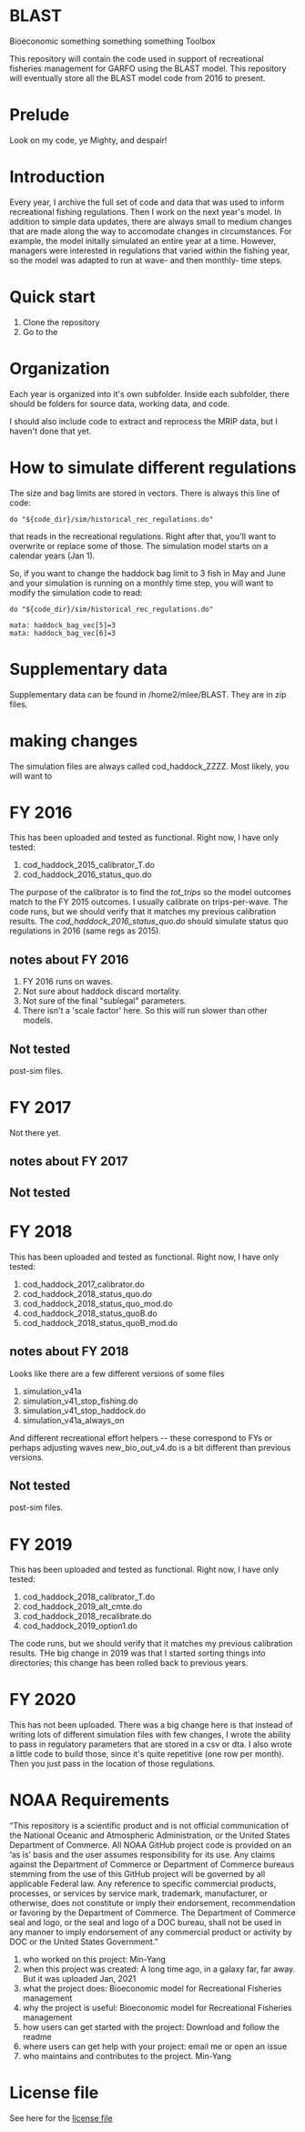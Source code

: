 # BLAST
Bioeconomic something something something Toolbox

This repository will contain the code used in support of recreational fisheries management for GARFO using the BLAST model. This repository will eventually store all the BLAST model code from 2016 to present.

# Prelude
Look on my code, ye Mighty, and despair!

# Introduction
Every year, I archive the full set of code and data that was used to inform recreational fishing regulations.  Then I work on the next year's model. In addition to simple data updates, there are always small to medium changes that are made along the way to accomodate changes in circumstances. For example, the model initally simulated an entire year at a time. However, managers were interested in regulations that varied within the fishing year, so the model was adapted to run at wave- and then monthly- time steps. 




# Quick start
1. Clone the repository
2. Go to the 

# Organization
Each year is organized into it's own subfolder.  Inside each subfolder, there should be folders for source data, working data, and code. 

I should also include code to extract and reprocess the MRIP data, but I haven't done that yet.

# How to simulate different regulations
The size and bag limits are stored in vectors.  There is always this line of code:
```
do "${code_dir}/sim/historical_rec_regulations.do"
```
that reads in the recreational regulations. Right after that, you'll want to overwrite or replace some of those.  The simulation model starts on a calendar years (Jan 1).  

So, if you want to change the haddock bag limit to 3 fish in  May and June and your simulation is running on a monthly time step, you will want to modify the simulation code to read:
```
do "${code_dir}/sim/historical_rec_regulations.do"

mata: haddock_bag_vec[5]=3
mata: haddock_bag_vec[6]=3

```



# Supplementary data
Supplementary data can be found in /home2/mlee/BLAST. They are in zip files.


# making changes
The simulation files are always called cod_haddock_ZZZZ.  Most likely, you will want to 


# FY 2016
This has been uploaded and tested as functional.  Right now, I have only tested:
1. cod_haddock_2015_calibrator_T.do
1. cod_haddock_2016_status_quo.do 

The purpose of the calibrator is to find the *tot_trips* so the model outcomes match to the FY 2015 outcomes. I usually calibrate on trips-per-wave.  The code runs, but we should verify that it matches my previous calibration results.  The *cod_haddock_2016_status_quo.do* should simulate status quo regulations in 2016 (same regs as 2015).

## notes about FY 2016
1.  FY 2016 runs on waves.
1.  Not sure about haddock discard mortality.
1.  Not sure of the final "sublegal" parameters.
1.  There isn't a 'scale factor' here. So this will run slower than other models.

## Not tested
post-sim files.

# FY 2017
Not there yet.  


## notes about FY 2017


## Not tested


# FY 2018
This has been uploaded and tested as functional.  Right now, I have only tested:
1. cod_haddock_2017_calibrator.do
1. cod_haddock_2018_status_quo.do
1. cod_haddock_2018_status_quo_mod.do
1. cod_haddock_2018_status_quoB.do
1. cod_haddock_2018_status_quoB_mod.do

## notes about FY 2018

Looks like there are a few different versions of some files
1. simulation_v41a
1. simulation_v41_stop_fishing.do
1. simulation_v41_stop_haddock.do
1. simulation_v41a_always_on

And different recreational effort helpers -- these correspond to FYs or perhaps adjusting waves
new_bio_out_v4.do is a bit different than previous versions.


## Not tested
post-sim files.

# FY 2019
This has been uploaded and tested as functional.  Right now, I have only tested:
1. cod_haddock_2018_calibrator_T.do
1. cod_haddock_2019_alt_cmte.do
1. cod_haddock_2018_recalibrate.do
1. cod_haddock_2019_option1.do

The code runs, but we should verify that it matches my previous calibration results.
THe big change in 2019 was that I started sorting things into directories; this change has been rolled back to previous years.


# FY 2020
This has not been uploaded. There was a big change here is that instead of writing lots of different simulation files with few changes, I wrote the ability to pass in regulatory parameters that are stored in a csv or dta. I also wrote a little code to build those, since it's quite repetitive (one row per month).  Then you just pass in the location of those regulations.  


# NOAA Requirements
“This repository is a scientific product and is not official communication of the National Oceanic and Atmospheric Administration, or the United States Department of Commerce. All NOAA GitHub project code is provided on an ‘as is’ basis and the user assumes responsibility for its use. Any claims against the Department of Commerce or Department of Commerce bureaus stemming from the use of this GitHub project will be governed by all applicable Federal law. Any reference to specific commercial products, processes, or services by service mark, trademark, manufacturer, or otherwise, does not constitute or imply their endorsement, recommendation or favoring by the Department of Commerce. The Department of Commerce seal and logo, or the seal and logo of a DOC bureau, shall not be used in any manner to imply endorsement of any commercial product or activity by DOC or the United States Government.”


1. who worked on this project:  Min-Yang
1. when this project was created: A long time ago, in a galaxy far, far away. But it was uploaded Jan, 2021 
1. what the project does: Bioeconomic model for Recreational Fisheries management 
1. why the project is useful:  Bioeconomic model for Recreational Fisheries management
1. how users can get started with the project: Download and follow the readme
1. where users can get help with your project:  email me or open an issue
1. who maintains and contributes to the project. Min-Yang

# License file
See here for the [license file](https://github.com/minyanglee/READ-SSB-Lee-BLAST/blob/main/License.txt)
